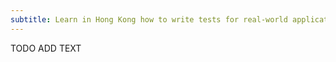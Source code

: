 ```yaml
---
subtitle: Learn in Hong Kong how to write tests for real-world applications that are flexible and increase the quality
---
```


TODO ADD TEXT

